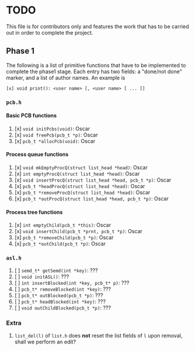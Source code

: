 # TODO
This file is for contributors only and features the work that has to be carried
out in order to complete the project.

## Phase 1
The following is a list of primitive functions that have to be implemented to
complete the phase1 stage. Each entry has two fields: a "done/not done" marker,
and a list of author names. An example is

```
[x] void print(): <user name> [, <user name> [ ... ]]
```

### `pcb.h`
#### Basic PCB functions
1. [x] `void initPcbs(void)`: Oscar
1. [x] `void freePcb(pcb_t *p)`: Oscar
1. [x] `pcb_t *allocPcb(void)`: Oscar

#### Process queue functions
1. [x] `void mkEmptyProcQ(struct list_head *head)`: Oscar
1. [x] `int emptyProcQ(struct list_head *head)`: Oscar
1. [x] `void insertProcQ(struct list_head *head, pcb_t *p)`: Oscar
1. [x] `pcb_t *headProcQ(struct list_head *head)`: Oscar
1. [x] `pcb_t *removeProcQ(struct list_head *head)`: Oscar
1. [x] `pcb_t *outProcQ(struct list_head *head, pcb_t *p)`: Oscar

#### Process tree functions
1. [x] `int emptyChild(pcb_t *this)`: Oscar
1. [x] `void insertChild(pcb_t *prnt, pcb_t *p)`: Oscar
1. [x] `pcb_t *removeChild(pcb_t *p)`: Oscar
1. [x] `pcb_t *outChild(pcb_t *p)`: Oscar

### `asl.h`
1. [ ] `semd_t* getSemd(int *key)`: ???
1. [ ] `void initASL()`: ???
1. [ ] `int insertBlocked(int *key, pcb_t* p)`: ???
1. [ ] `pcb_t* removeBlocked(int *key)`: ???
1. [ ] `pcb_t* outBlocked(pcb_t *p)`: ???
1. [ ] `pcb_t* headBlocked(int *key)`: ???
1. [ ] `void outChildBlocked(pcb_t *p)`: ???

### Extra
1. `list_del(l)` of `list.h` does **not** reset the list fields of `l` upon
 removal, shall we perform an edit?
